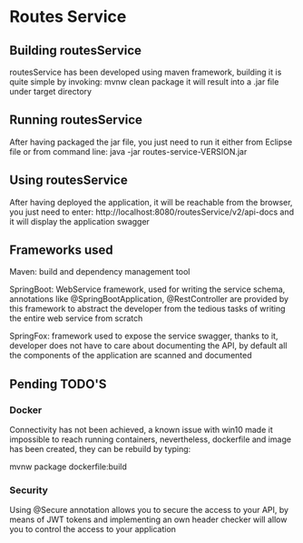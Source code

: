<h1>Routes Service</h1>
<h2>Building routesService</h2>
routesService has been developed using maven framework, building it is quite simple by invoking:
mvnw clean package
it will result into a .jar file under target directory
<h2>Running routesService</h2>
After having packaged the jar file, you just need to run it either from Eclipse file or from command line:
java -jar routes-service-VERSION.jar
<h2>Using routesService</h2>
After having deployed the application, it will be reachable from the browser, you just need to enter:
http://localhost:8080/routesService/v2/api-docs
and it will display the application swagger
<h2>Frameworks used</h2>
<p>Maven: build and dependency management tool</p>
<p>SpringBoot: WebService framework, used for writing the service schema, annotations like @SpringBootApplication, @RestController are provided by this framework to abstract the developer from the tedious tasks of writing the entire web service from scratch</p>
<p>SpringFox: framework used to expose the service swagger, thanks to it, developer does not have to care about documenting the API, by default all the components of the application are scanned and documented</p>
<h2>Pending TODO'S</h2>
<h3>Docker</h3>
Connectivity has not been achieved, a known issue with win10 made it impossible to reach running containers, nevertheless, dockerfile and image has been created, they can be rebuild by typing:
<p>mvnw package dockerfile:build</p>
<h3>Security</h3>
Using @Secure annotation allows you to secure the access to your API, by means of JWT tokens and implementing an own header checker will allow you to control the access to your application
